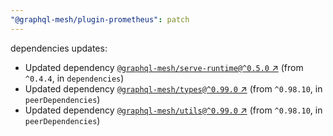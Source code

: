 ```yaml
---
"@graphql-mesh/plugin-prometheus": patch
---
```

dependencies updates:
  - Updated dependency [`@graphql-mesh/serve-runtime@^0.5.0` ↗︎](https://www.npmjs.com/package/@graphql-mesh/serve-runtime/v/0.5.0) (from `^0.4.4`, in `dependencies`)
  - Updated dependency [`@graphql-mesh/types@^0.99.0` ↗︎](https://www.npmjs.com/package/@graphql-mesh/types/v/0.99.0) (from `^0.98.10`, in `peerDependencies`)
  - Updated dependency [`@graphql-mesh/utils@^0.99.0` ↗︎](https://www.npmjs.com/package/@graphql-mesh/utils/v/0.99.0) (from `^0.98.10`, in `peerDependencies`)
